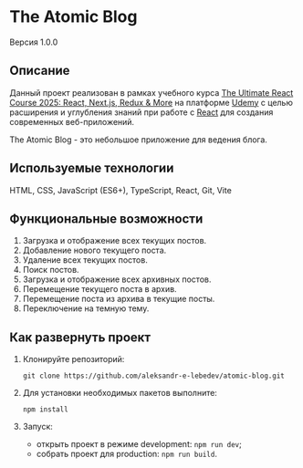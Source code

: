 # The Atomic Blog

Версия 1.0.0

## Описание

Данный проект реализован в рамках учебного курса [The Ultimate React Course 2025: React, Next.js, Redux & More](https://www.udemy.com/course/the-ultimate-react-course/) на платформе [Udemy](https://www.udemy.com/) с целью расширения и углубления знаний при работе с [React](https://react.dev/) для создания современных веб-приложений.

The Atomic Blog - это небольшое приложение для ведения блога.

## Используемые технологии

HTML, CSS, JavaScript (ES6+), TypeScript, React, Git, Vite

## Функциональные возможности

1. Загрузка и отображение всех текущих постов.
2. Добавление нового текущего поста.
3. Удаление всех текущих постов.
4. Поиск постов.
5. Загрузка и отображение всех архивных постов.
6. Перемещение текущего поста в архив.
7. Перемещение поста из архива в текущие посты.
8. Переключение на темную тему.

## Как развернуть проект

1. Клонируйте репозиторий:

   `git clone https://github.com/aleksandr-e-lebedev/atomic-blog.git`

2. Для установки необходимых пакетов выполните:

   `npm install`

3. Запуск:
   - открыть проект в режиме development: `npm run dev`;
   - собрать проект для production: `npm run build`.
